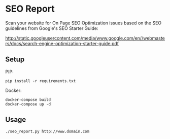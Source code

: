 SEO Report
==========

Scan your website for On Page SEO Optimization issues based on 
the SEO guidelines from Google's SEO Starter Guide:
        
http://static.googleusercontent.com/media/www.google.com/en//webmasters/docs/search-engine-optimization-starter-guide.pdf


Setup
-----

PIP:
```
pip install -r requirements.txt
```

Docker:

```
docker-compose build
docker-compose up -d
```


Usage
-----

```
./seo_report.py http://www.domain.com
```